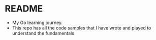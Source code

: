 # README
- My Go learning journey.
- This repo has all the code samples that I have wrote and played to understand the fundamentals

